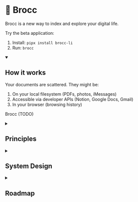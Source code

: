 # 🥦 Brocc

Brocc is a new way to index and explore your digital life.

Try the beta application:

1. Install: `pipx install brocc-li`
2. Run: `brocc`

<details open>
<summary><h2>How it works</h2></summary>

Your documents are scattered. They might be:

1. On your local filesystem (PDFs, photos, iMessages)
2. Accessible via developer APIs (Notion, Google Docs, Gmail)
3. In your browser (browsing history)

Brocc (TODO)

</details>

<details>
<summary><h2>Principles</h2></summary>

Indexing personal data is a big responsibility. We believe this kind of software should be:

1. **Local-first**: Your data belongs on your computer. Brocc never logs or stores your data remotely. AI features use cloud services.
2. **Source-visible**: You can review our system design below, and inspect the code to verify our promise to never store your data.
3. **Open-contribution**: We aspire to build a rich open-contribution community.

</details>

<details>
<summary><h2>System Design</h2></summary>

Our general preference is to build robust embedded software that can run locally with minimal system requirements. We carefully choose dependencies that have this quality themselves, making pragmatic exceptions:

1. We host a light web application, used primarily for authentication.
2. AI models run remotely, because we prefer software with minimal system requirements.

## Primary dependencies

### Local app ([/cli](https://github.com/SubstrateLabs/brocc/tree/main/cli))

- [DuckDB](https://duckdb.org): Embedded columnar database that stores document data. Because access patterns are more analytical than transactional, DuckDB's columnar storage is a good fit.
- [LanceDB](https://github.com/lancedb/lancedb): Embedded vector database using [Lance](https://github.com/lancedb/lance) storage format.
- [Polars](https://docs.pola.rs): DataFrame library, leverages Apache Arrow to avoid loading entire datasets into memory.
- Embeddings (for ingestion + queries) use [Voyage AI](https://www.voyageai.com/) via our [API proxy](https://github.com/SubstrateLabs/brocc/blob/main/site/app/api/embed/route.ts).
- [OpenRouter](https://openrouter.ai/docs/quickstart): AI routing. LLM API requests are made locally from your computer, using the OpenRouter API key we [provision](https://github.com/SubstrateLabs/brocc/blob/main/site/lib/user-lifecycle.ts) for your account.
- [Textual](https://www.textualize.io) TUI app manages:
  - [FastAPI](https://fastapi.tiangolo.com/) local app server
  - [FastHTML](https://fastht.ml/docs) local frontend
  - [pywebview](https://pywebview.flowrl.com/guide) and [pystray](https://github.com/moses-palmer/pystray)
  - [Playwright](https://playwright.dev/docs/intro) to read content from your browser

### Website ([/site](https://github.com/SubstrateLabs/brocc/tree/main/site))

- [Neon Postgres](https://neon.tech/docs/introduction): Used to store users, API keys, and collaboration settings.
- [WorkOS](https://workos.com): Used for auth.
- [Upstash Redis](https://upstash.com/docs/redis/overall/getstarted): Used to cache session information.
- [Cloudflare R2](https://developers.cloudflare.com/r2): Used to store published datasets.

### Data lifecycle

0. We ingest documents from sources (1) in your browser, (2) via APIs, and (3) on your local filesystem.
1. Document is converted to Markdown.
2. Markdown is chunked using a heuristic that preserves section boundaries.
3. Document metadata and chunk content are stored in DuckDB.
4. Chunked markdown is embedded multimodally (interleaved text and images).
5. Chunk embeddings are stored in LanceDB, filterable by metadata.

</details>

<details>
<summary><h2>Roadmap</h2></summary>

- **0.0.1**: Browser sense: connects to your browser history.
  - [ ] Ingest recent browser history
  - [ ] Index feeds:
    - [x] Twitter
    - [x] Substack
    - [ ] Gmail
  - [ ] Robust PDF ingestion (online only), including article metadata
  - [ ] Basic hybrid semantic+lexical search
- **0.0.2**: API sense: connects to web services via OAuth.
  - [ ] OAuth connection to:
    - [ ] Notion
    - [ ] Slack
    - [ ] Discord
    - [ ] WhatsApp
    - [ ] Telegram
- **0.0.3**: File sense: connects to your filesystem.
  - [ ] Index local Mac applications:
    - [ ] iMessage
    - [ ] Photos
    - [ ] Notes
  - [ ] Index local files:
    - [ ] PDFs
    - [ ] Markdown files

</details>
